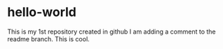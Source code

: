 # hello-world
This is my 1st repository created in github
I am adding a comment to the readme branch. This is cool.
